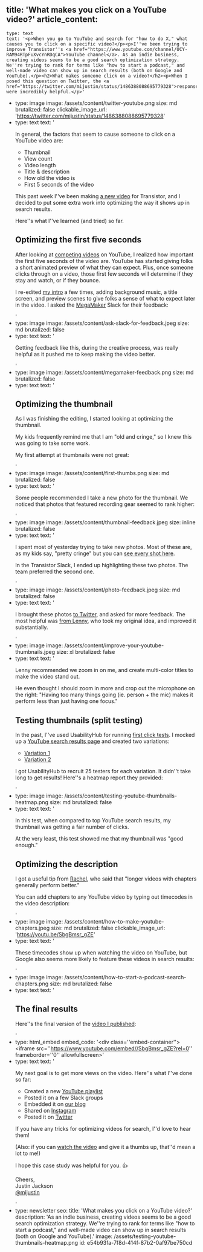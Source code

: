 title: 'What makes you click on a YouTube video?'
article_content:
  -
    type: text
    text: '<p>When you go to YouTube and search for "how to do X," what causes you to click on a specific video?</p><p>I''ve been trying to improve Transistor''s <a href="https://www.youtube.com/channel/UCY-RAM94RTpFuXvcYnRDqCA">YouTube channel</a>. As an indie business, creating videos seems to be a good search optimization strategy. We''re trying to rank for terms like "how to start a podcast," and well-made video can show up in search results (both on Google and YouTube).</p><h2>What makes someone click on a video?</h2><p>When I posed this question on Twitter, the <a href="https://twitter.com/mijustin/status/1486388088695779328">responses</a> were incredibly helpful.</p>'
  -
    type: image
    image: /assets/content/twitter-youtube.png
    size: md
    brutalized: false
    clickable_image_url: 'https://twitter.com/mijustin/status/1486388088695779328'
  -
    type: text
    text: '<p>In general, the factors that seem to cause someone to click on a YouTube video are:</p><ul><li>Thumbnail</li><li>View count</li><li>Video length</li><li>Title &amp; description</li><li>How old the video is</li><li>First 5 seconds of the video</li></ul><p>This past week I''ve been making <a href="https://www.youtube.com/watch?v=SbgBmsr_gZE">a new video</a> for Transistor, and I decided to put some extra work into optimizing the way it shows up in search results.</p><p>Here''s what I''ve learned (and tried) so far.</p><h2>Optimizing the first five seconds</h2><p>After looking at <a href="https://www.youtube.com/results?search_query=how+to+start+a+podcast">competing videos</a> on YouTube, I realized how important the first five seconds of the video are. YouTube has started giving folks a short animated preview of what they can expect. Plus, once someone clicks through on a video, those first few seconds will determine if they stay and watch, or if they bounce.</p><p>I re-edited <a href="https://twitter.com/mijustin/status/1486415798310637570">my intro</a> a few times, adding background music, a title screen, and preview scenes to give folks a sense of what to expect later in the video. I asked the <a href="https://megamaker.co">MegaMaker</a> Slack for their feedback:</p>'
  -
    type: image
    image: /assets/content/ask-slack-for-feedback.jpeg
    size: md
    brutalized: false
  -
    type: text
    text: '<p>Getting feedback like this, during the creative process, was really helpful as it pushed me to keep making the video better.</p>'
  -
    type: image
    image: /assets/content/megamaker-feedback.png
    size: md
    brutalized: false
  -
    type: text
    text: '<h2>Optimizing the thumbnail</h2><p>As I was finishing the editing, I started looking at optimizing the thumbnail.</p><p>My kids frequently remind me that I am "old and cringe," so I knew this was going to take some work.</p><p>My first attempt at thumbnails were not great:</p>'
  -
    type: image
    image: /assets/content/first-thumbs.png
    size: md
    brutalized: false
  -
    type: text
    text: '<p>Some people recommended I take a new photo for the thumbnail. We noticed that photos that featured recording gear seemed to rank higher:</p>'
  -
    type: image
    image: /assets/content/thumbnail-feedback.jpeg
    size: inline
    brutalized: false
  -
    type: text
    text: '<p>I spent most of yesterday trying to take new photos. Most of these are, as my kids say, "pretty cringe" but you can <a href="https://photos.google.com/share/AF1QipOu4lUe4MLu8ukpd3gOMrSvbdse18qzFMtjLIcp0IjWMnDTgAW8GXAVpWsxmxWQqA?key=UU9XdzFCZ01pZm10dm1xdkVLTjlwVkZEaC1vYmlR">see every shot here</a>.</p><p>In the Transistor Slack, I ended up highlighting these two photos. The team preferred the second one.</p>'
  -
    type: image
    image: /assets/content/photo-feedback.jpeg
    size: md
    brutalized: false
  -
    type: text
    text: '<p>I brought these photos <a href="https://twitter.com/mijustin/status/1487175965524459523">to Twitter</a>, and asked for more feedback. The most helpful was <a href="https://twitter.com/mijustin/status/1487194550611316738">from Lenny</a>, who took my original idea, and improved it substantially.</p>'
  -
    type: image
    image: /assets/content/improve-your-youtube-thumbnails.jpeg
    size: xl
    brutalized: false
  -
    type: text
    text: '<p>Lenny recommended we zoom in on me, and create multi-color titles to make the video stand out. </p><p>He even thought I should zoom in more and crop out the microphone on the right: "Having too many things going (ie. person + the mic) makes it perform less than just having one focus."</p><h2>Testing thumbnails (split testing)</h2><p>In the past, I''ve used UsabilityHub for running <a href="https://usabilityhub.com/product/first-click-tests">first click tests</a>. I mocked up a <a href="https://twitter.com/mijustin/status/1487185703658135561">YouTube search results page</a> and created two variations:</p><ul><li><a href="https://app.usabilityhub.com/do/34022ccb84dc/d04c">Variation 1</a></li><li><a href="https://app.usabilityhub.com/do/c0a455ba41d7/e2f8">Variation 2</a></li></ul><p>I got UsabilityHub to recruit 25 testers for each variation. It didn''t take long to get results! Here''s a heatmap report they provided:</p>'
  -
    type: image
    image: /assets/content/testing-youtube-thumbnails-heatmap.png
    size: md
    brutalized: false
  -
    type: text
    text: '<p>In this test, when compared to top YouTube search results, my thumbnail was getting a fair number of clicks.</p><p>At the very least, this test showed me that my thumbnail was "good enough."</p><h2>Optimizing the description</h2><p>I got a useful tip from <a href="https://twitter.com/missbikesalot/status/1486409506774937600">Rachel</a>, who said that "longer videos with chapters generally perform better."</p><p>You can add chapters to any YouTube video by typing out timecodes in the video description:</p>'
  -
    type: image
    image: /assets/content/how-to-make-youtube-chapters.jpeg
    size: md
    brutalized: false
    clickable_image_url: 'https://youtu.be/SbgBmsr_gZE'
  -
    type: text
    text: '<p>These timecodes show up when watching the video on YouTube, but Google also seems more likely to feature these videos in search results:</p>'
  -
    type: image
    image: /assets/content/how-to-start-a-podcast-search-chapters.png
    size: md
    brutalized: false
  -
    type: text
    text: '<h2>The final results</h2><p>Here''s the final version of the <a href="https://youtu.be/SbgBmsr_gZE">video I published</a>:</p>'
  -
    type: html_embed
    embed_code: '<style>.embed-container { position: relative; padding-bottom: 56.25%; height: 0; overflow: hidden; max-width: 100%; } .embed-container iframe, .embed-container object, .embed-container embed { position: absolute; top: 0; left: 0; width: 100%; height: 100%; }</style><div class=''embed-container''><iframe src=''https://www.youtube.com/embed//SbgBmsr_gZE?rel=0'' frameborder=''0'' allowfullscreen></iframe></div>'
  -
    type: text
    text: '<p>My next goal is to get more views on the video. Here''s what I''ve done so far:</p><ul><li>Created a new <a href="https://www.youtube.com/playlist?list=PL5PYemLqUixZ97pg_fXiqGQpAPtf7R0x1">YouTube playlist</a></li><li>Posted it on a few Slack groups</li><li>Embedded it on <a href="https://transistor.fm/how-to-start-a-podcast/">our blog</a></li><li>Shared on <a href="https://www.instagram.com/s/aGlnaGxpZ2h0OjE3OTIxMjU4NjgxMDU3NTc5?story_media_id=2762353107414583372&amp;utm_medium=copy_link">Instagram</a></li><li>Posted it on <a href="https://twitter.com/mijustin/status/1487213591472214016">Twitter</a></li></ul><p>If you have any tricks for optimizing videos for search, I''d love to hear them!</p><p>(Also: if you can <a href="https://www.youtube.com/watch?v=SbgBmsr_gZE">watch the video</a> and give it a thumbs up, that''d mean a lot to me!)</p><p>I hope this case study was helpful for you. 👍</p><p>Cheers,<br>Justin Jackson<br><a href="https://twitter.com/mijustin">@mijustin</a></p>'
  -
    type: newsletter
seo:
  title: 'What makes you click on a YouTube video?'
  description: 'As an indie business, creating videos seems to be a good search optimization strategy. We''re trying to rank for terms like "how to start a podcast," and well-made video can show up in search results (both on Google and YouTube).'
  image: /assets/testing-youtube-thumbnails-heatmap.png
id: e54b93fa-7f8d-414f-87b2-0af97be750cd
